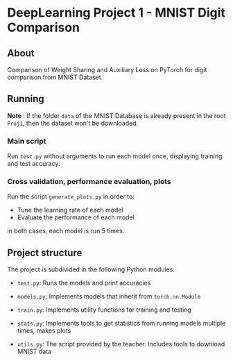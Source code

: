 # DeepLearning Project 1 - MNIST Digit Comparison


## About

Comparison of Weight Sharing and Auxiliary Loss on PyTorch for digit comparison from MNIST Dataset. 


## Running

**Note** : If the folder `data` of the MNIST Database is already present in the root `Proj1`, 
then the dataset won't be downloaded.

### Main script
Run `test.py` without arguments to run each model once, displaying training and test accuracy. 


### Cross validation, performance evaluation, plots

Run the script `generate_plots.py` in order to:

* Tune the learning rate of each model
* Evaluate the performance of each model

in both cases, each model is run 5 times.

## Project structure

The project is subdivided in the following Python modules:


* `test.py`: Runs the models and print accuracies

* `models.py`: Implements models that inherit from `torch.nn.Module`

* `train.py`: Implements utility functions for training and testing

* `stats.py`: Implements tools to get statistics from running models multiple times, makes plots

* `utils.py`: The script provided by the teacher. Includes tools to download MNIST data

